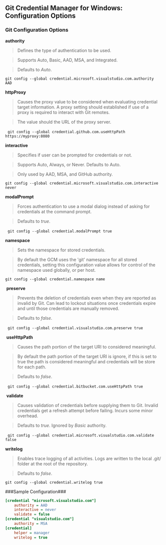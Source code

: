 ## Git Credential Manager for Windows: Configuration Options


### Git Configuration Options


 **authority**

  > Defines the type of authentication to be used.

  > Supports Auto, Basic, AAD, MSA, and Integrated.

  > Defaults to _Auto_.

  `git config --global credential.microsoft.visualstudio.com.authority AAD`


 **httpProxy**

  > Causes the proxy value to be considered when evaluating credential target information. A proxy setting should established if use of a proxy is required to interact with Git remotes.

  > The value should the URL of the proxy server.

  `git config --global credential.github.com.useHttpPath https://myproxy:8080`


 **interactive**

  > Specifies if user can be prompted for credentials or not.

  > Supports Auto, Always, or Never. Defaults to Auto.

  > Only used by AAD, MSA, and GitHub authority.

  `git config --global credential.microsoft.visualstudio.com.interactive never`


 **modalPrompt**

  > Forces authentication to use a modal dialog instead of asking for credentials at the command prompt.

  > Defaults to _true_.

  `git config --global credential.modalPrompt true`


 **namespace**

  > Sets the namespace for stored credentials.

  > By default the GCM uses the 'git' namespace for all stored credentials, setting this configuration value allows for control of the namespace used globally, or per host.

  `git config --global credential.namespace name`


 **preserve**

  > Prevents the deletion of credentials even when they are reported as invalid by Git. Can lead to lockout situations once credentials expire and until those credentials are manually removed.

  > Defaults to _false_.

  `git config --global credential.visualstudio.com.preserve true`


 **useHttpPath**

  > Causes the path portion of the target URI to considered meaningful.

  > By default the path portion of the target URI is ignore, if this is set to true the path is considered meaningful and credentials will be store for each path.

  > Defaults to _false_.

  `git config --global credential.bitbucket.com.useHttpPath true`


 **validate**

  > Causes validation of credentials before supplying them to Git. Invalid credentials get a refresh attempt before failing. Incurs some minor overhead.

  > Defaults to _true_. Ignored by _Basic_ authority.

  `git config --global credential.microsoft.visualstudio.com.validate false`


 **writelog**

  > Enables trace logging of all activities. Logs are written to the local .git/ folder at the root of the repository.

  > Defaults to _false_.

  `git config --global credential.writelog true`


###Sample Configuration###
```INI
[credential "microsoft.visualstudio.com"]
    authority = AAD
    interactive = never
    validate = false
[credential "visualstudio.com"]
    authority = MSA
[credential]
    helper = manager
    writelog = true
```
